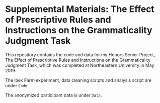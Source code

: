 # Supplemental Materials: The Effect of Prescriptive Rules and Instructions on the Grammaticality Judgment Task
This repository contains the code and data for my Honors Senior Project, The Effect of Prescriptive Rules and Instructions on the Grammaticality Judgment Task, which was completed at Northeastern University in May 2019.

The Ibex Farm experiment, data cleaning scripts and analysis script are under `Code`.

The anonymized participant data is under `Data`.
